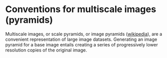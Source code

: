 # Conventions for multiscale images (pyramids)

Multiscale images, or scale pyramids, or image pyramids ([wikipedia](https://en.wikipedia.org/wiki/Pyramid_%28image_processing%29)), are a convenient representation of large image datasets. Generating an image pyramid for a base image entails creating a series of progressively lower resolution copies of the original image. 
